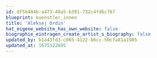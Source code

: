 ```yaml
---
id: df5b404b-a473-49a5-b391-732c4fd6c767
blueprint: kuenstler_innen
title: 'Aleksej Ordin'
hat_eigene_website_has_own_website: false
biographie_eintragen_create_artist_s_biography: false
updated_by: b1a43fd3-c865-4122-b6cc-50cfa81a1985
updated_at: 1675322695
---
```

